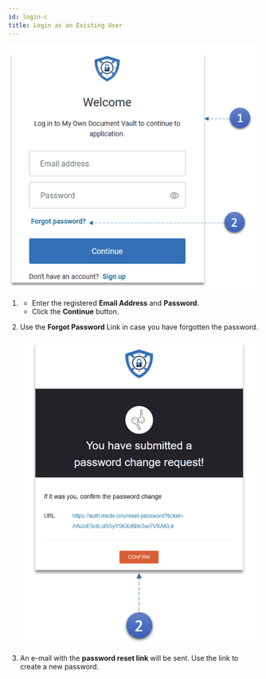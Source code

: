 ```yaml
---
id: login-c
title: Login as an Existing User
---
```


![existing_user](../../static/img/existing_user.png)

1.  - Enter the registered **Email Address** and **Password**.
    - Click the **Continue** button.

2.  Use the **Forgot Password** Link in case you have forgotten the password.

    ![pwd_reset](../../static/img/pwd_reset_confirm.png)

3.  An e-mail with the **password reset link** will be sent. Use the link to create a new password.
